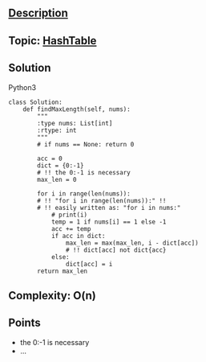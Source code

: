 ## [Description](https://leetcode.com/problems/contiguous-array/description/)
## Topic: [HashTable](../topics/HashTable.md)
## Solution 
Python3
```python3
class Solution:
    def findMaxLength(self, nums):
        """
        :type nums: List[int]
        :rtype: int
        """
        # if nums == None: return 0
        
        acc = 0
        dict = {0:-1}
        # !! the 0:-1 is necessary
        max_len = 0
        
        for i in range(len(nums)):
        # !! "for i in range(len(nums)):" !!
        # !! easily written as: "for i in nums:"
            # print(i)
            temp = 1 if nums[i] == 1 else -1
            acc += temp
            if acc in dict:
                max_len = max(max_len, i - dict[acc])
                # !! dict[acc] not dict{acc} 
            else:
                dict[acc] = i
        return max_len

```
## Complexity: O(n)
## Points
* the 0:-1 is necessary
* ...
